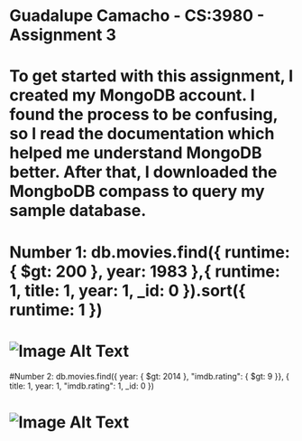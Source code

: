 # Guadalupe Camacho - CS:3980 - Assignment 3
# To get started with this assignment, I created my MongoDB account. I found the process to be confusing, so I read the documentation which helped me understand MongoDB better. After that, I downloaded the MongboDB compass to query my sample database. 
# Number 1: db.movies.find({ runtime: { $gt: 200 }, year: 1983  },{ runtime: 1,  title: 1,  year: 1, _id: 0 }).sort({ runtime: 1 })
# ![Image Alt Text](https://i.imgur.com/sNErp86.png)
#Number 2: db.movies.find({ year: { $gt: 2014 }, "imdb.rating": { $gt: 9 }}, { title: 1,  year: 1, "imdb.rating": 1,  _id: 0 })
# ![Image Alt Text](https://i.imgur.com/AMOFKPN.png)
